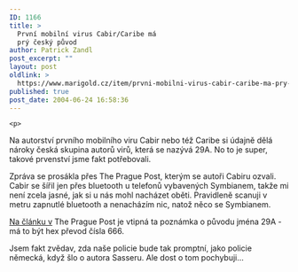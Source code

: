 ```yaml
---
ID: 1166
title: >
  První mobilní virus Cabir/Caribe má
  prý český původ
author: Patrick Zandl
post_excerpt: ""
layout: post
oldlink: >
  https://www.marigold.cz/item/prvni-mobilni-virus-cabir-caribe-ma-pry-cesky-puvod
published: true
post_date: 2004-06-24 16:58:36
---
```

	<p>
Na autorství prvního mobilního viru Cabir nebo též Caribe si údajně dělá nároky česká skupina autorů virů, která se nazývá 29A. No to je super, takové prvenství jsme fakt potřebovali. </p>
<p>
Zpráva se prosákla přes The Prague Post, kterým se autoři Cabiru ozvali. Cabir se šířil jen přes bluetooth u telefonů vybavených Symbianem, takže mi není zcela jasné, jak si u nás mohl nacházet oběti. Pravidleně scanuji v metru zapnutlé bluetooth a nenacházím nic, natož něco se Symbianem. </p>
<p>
<a href="http://www.praguepost.com/P03/2004/Art/0624/busi5.php">Na článku v</a> The Prague Post je vtipná ta poznámka o původu jména 29A - má to být hex převod čísla 666. </p>
<p>
Jsem fakt zvědav, zda naše policie bude tak promptní, jako policie německá, když šlo o autora Sasseru. Ale dost o tom pochybuji... </p>
